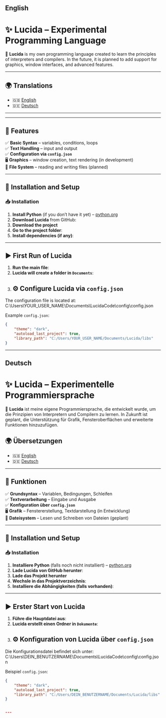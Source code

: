 ## English
<a id="english"></a>
# ✨ Lucida – Experimental Programming Language  

🌟 **Lucida** is my own programming language created to learn the principles of interpreters and compilers. In the future, it is planned to add support for graphics, window interfaces, and advanced features.  

---

## 🌍 Translations  
- 🇬🇧 [English](#english)
- 🇩🇪 [Deutsch](#german)

---


---



## 🚀 Features  
✅ **Basic Syntax** – variables, conditions, loops  
✅ **Text Handling** – input and output  
✅ **Configuration via `config.json`**  
🖥️ **Graphics** – window creation, text rendering (in development)  
📂 **File System** – reading and writing files (planned)  

---

## 🔧 Installation and Setup  

### 📥 Installation  
1. **Install Python** (if you don’t have it yet) – [python.org](https://www.python.org/downloads/)  
2. **Download Lucida** from GitHub:  
3. **Download the project**  
4. **Go to the project folder**:  
5. **Install dependencies (if any)**:  

---

## ▶ First Run of Lucida  
1. **Run the main file**:  
2. **Lucida will create a folder in `Documents`**:  
3. ## ⚙ Configure Lucida via `config.json`  
The configuration file is located at:  
C:\Users\YOUR_USER_NAME\Documents\LucidaCode\config\config.json  

Example `config.json`:  
```json
{
    "theme": "dark",
    "autoload_last_project": true,
    "library_path": "C:/Users/YOUR_USER_NAME/Documents/Lucida/libs"
}
```
---

## Deutsch
<a id="german"></a>
# ✨ Lucida – Experimentelle Programmiersprache  

🌟 **Lucida** ist meine eigene Programmiersprache, die entwickelt wurde, um die Prinzipien von Interpretern und Compilern zu lernen. In Zukunft ist geplant, die Unterstützung für Grafik, Fensteroberflächen und erweiterte Funktionen hinzuzufügen.  

## 🌍 Übersetzungen
- 🇬🇧 [English](#english)
- 🇩🇪 [Deutsch](#german)

---

## 🚀 Funktionen  
✅ **Grundsyntax** – Variablen, Bedingungen, Schleifen  
✅ **Textverarbeitung** – Eingabe und Ausgabe  
✅ **Konfiguration über `config.json`**  
🖥️ **Grafik** – Fenstererstellung, Textdarstellung (in Entwicklung)  
📂 **Dateisystem** – Lesen und Schreiben von Dateien (geplant)  

---

## 🔧 Installation und Setup  

### 📥 Installation  
1. **Installiere Python** (falls noch nicht installiert) – [python.org](https://www.python.org/downloads/)  
2. **Lade Lucida von GitHub herunter**:  
3. **Lade das Projekt herunter**  
4. **Wechsle in das Projektverzeichnis**:  
5. **Installiere die Abhängigkeiten (falls vorhanden)**:  

---

## ▶ Erster Start von Lucida  
1. **Führe die Hauptdatei aus**:  
2. **Lucida erstellt einen Ordner in `Dokumente`**:  
3. ## ⚙ Konfiguration von Lucida über `config.json`  
Die Konfigurationsdatei befindet sich unter:  
C:\Users\DEIN_BENUTZERNAME\Documents\LucidaCode\config\config.json  

Beispiel `config.json`:  
```json
{
    "theme": "dark",
    "autoload_last_project": true,
    "library_path": "C:/Users/DEIN_BENUTZERNAME/Documents/Lucida/libs"
}


---

